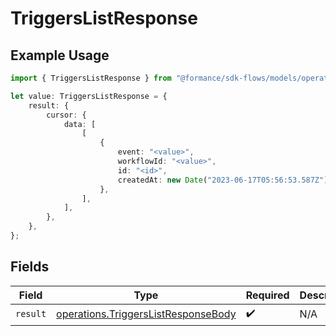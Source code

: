 # TriggersListResponse

## Example Usage

```typescript
import { TriggersListResponse } from "@formance/sdk-flows/models/operations";

let value: TriggersListResponse = {
    result: {
        cursor: {
            data: [
                [
                    {
                        event: "<value>",
                        workflowId: "<value>",
                        id: "<id>",
                        createdAt: new Date("2023-06-17T05:56:53.587Z"),
                    },
                ],
            ],
        },
    },
};
```

## Fields

| Field                                                                                      | Type                                                                                       | Required                                                                                   | Description                                                                                |
| ------------------------------------------------------------------------------------------ | ------------------------------------------------------------------------------------------ | ------------------------------------------------------------------------------------------ | ------------------------------------------------------------------------------------------ |
| `result`                                                                                   | [operations.TriggersListResponseBody](../../models/operations/triggerslistresponsebody.md) | :heavy_check_mark:                                                                         | N/A                                                                                        |